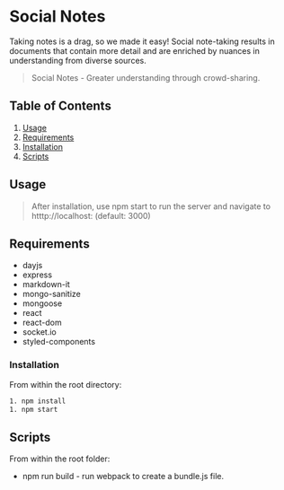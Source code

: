 # Social Notes
Taking notes is a drag, so we made it easy! Social note-taking results in documents that contain more detail and are enriched by nuances in understanding from diverse sources.

 > Social Notes - Greater understanding through crowd-sharing.

## Table of Contents

1. [Usage](#usage)
1. [Requirements](#requirements)
1. [Installation](#installation)
1. [Scripts](#scripts)

## Usage
> After installation, use npm start to run the server and navigate to htttp://localhost:<your port> (default: 3000)

## Requirements

- dayjs
- express
- markdown-it
- mongo-sanitize
- mongoose
- react
- react-dom
- socket.io
- styled-components

### Installation

From within the root directory:

```sh
1. npm install
1. npm start
```

## Scripts
From within the root folder:
- npm run build - run webpack to create a bundle.js file.

